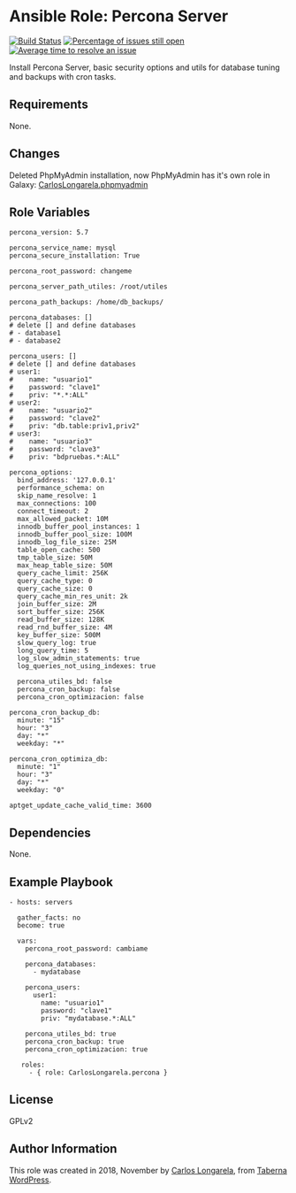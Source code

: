 Ansible Role: Percona Server
=========

[![Build Status](https://travis-ci.org/CarlosLongarela/ansible-role-percona.svg?branch=master)](https://travis-ci.org/CarlosLongarela/ansible-role-percona)
[![Percentage of issues still open](http://isitmaintained.com/badge/open/CarlosLongarela/ansible-role-percona.svg)](http://isitmaintained.com/project/CarlosLongarela/ansible-role-percona "Percentage of issues still open")
[![Average time to resolve an issue](http://isitmaintained.com/badge/resolution/CarlosLongarela/ansible-role-percona.svg)](http://isitmaintained.com/project/CarlosLongarela/ansible-role-percona "Average time to resolve an issue")

Install Percona Server, basic security options and utils for database tuning and backups with cron tasks.

Requirements
------------

None.

Changes
------------

Deleted PhpMyAdmin installation, now PhpMyAdmin has it's own role in Galaxy: [CarlosLongarela.phpmyadmin](https://galaxy.ansible.com/CarlosLongarela/phpmyadmin/)

Role Variables
--------------

    percona_version: 5.7

    percona_service_name: mysql
    percona_secure_installation: True

    percona_root_password: changeme

    percona_server_path_utiles: /root/utiles

    percona_path_backups: /home/db_backups/

    percona_databases: []
    # delete [] and define databases
    # - database1
    # - database2

    percona_users: []
    # delete [] and define databases
    # user1:
    #    name: "usuario1"
    #    password: "clave1"
    #    priv: "*.*:ALL"
    # user2:
    #    name: "usuario2"
    #    password: "clave2"
    #    priv: "db.table:priv1,priv2"
    # user3:
    #    name: "usuario3"
    #    password: "clave3"
    #    priv: "bdpruebas.*:ALL"

    percona_options:
      bind_address: '127.0.0.1'
      performance_schema: on
      skip_name_resolve: 1
      max_connections: 100
      connect_timeout: 2
      max_allowed_packet: 10M
      innodb_buffer_pool_instances: 1
      innodb_buffer_pool_size: 100M
      innodb_log_file_size: 25M
      table_open_cache: 500
      tmp_table_size: 50M
      max_heap_table_size: 50M
      query_cache_limit: 256K
      query_cache_type: 0
      query_cache_size: 0
      query_cache_min_res_unit: 2k
      join_buffer_size: 2M
      sort_buffer_size: 256K
      read_buffer_size: 128K
      read_rnd_buffer_size: 4M
      key_buffer_size: 500M
      slow_query_log: true
      long_query_time: 5
      log_slow_admin_statements: true
      log_queries_not_using_indexes: true

      percona_utiles_bd: false
      percona_cron_backup: false
      percona_cron_optimizacion: false

    percona_cron_backup_db:
      minute: "15"
      hour: "3"
      day: "*"
      weekday: "*"

    percona_cron_optimiza_db:
      minute: "1"
      hour: "3"
      day: "*"
      weekday: "0"

    aptget_update_cache_valid_time: 3600


Dependencies
------------

None.

Example Playbook
----------------

    - hosts: servers

      gather_facts: no
      become: true

      vars:
        percona_root_password: cambiame

        percona_databases:
          - mydatabase

        percona_users:
          user1:
            name: "usuario1"
            password: "clave1"
            priv: "mydatabase.*:ALL"

        percona_utiles_bd: true
        percona_cron_backup: true
        percona_cron_optimizacion: true

       roles:
         - { role: CarlosLongarela.percona }

License
-------

GPLv2

Author Information
------------------

This role was created in 2018, November by [Carlos Longarela](mailto:carlos@longarela.eu), from [Taberna WordPress](https://tabernawp.com/).
